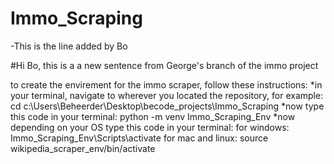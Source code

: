 # Immo_Scraping

-This is the line added by Bo




#Hi Bo, this is a a new sentence from George's branch of the immo project

to create the envirement for the immo scraper, follow these instructions:
    *in your terminal, navigate to wherever you located the repository, for example:
        cd c:\Users\Beheerder\Desktop\becode_projects\Immo_Scraping
    *now type this code in your terminal:
         python -m venv Immo_Scraping_Env
    *now depending on your OS type this code in your terminal:
        for windows:
            Immo_Scraping_Env\Scripts\activate
        for mac and linux:
            source wikipedia_scraper_env/bin/activate
